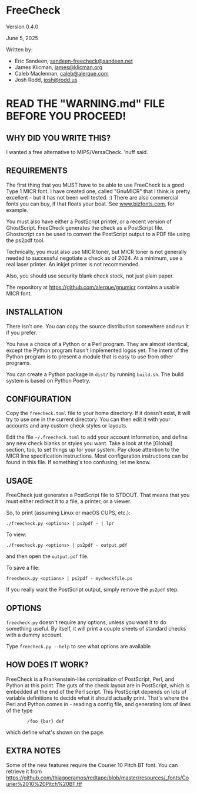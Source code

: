 FreeCheck
=========
Version 0.4.0

June 5, 2025

Written by:
- Eric Sandeen, <sandeen-freecheck@sandeen.net>
- James Klicman, <james@klicman.org>
- Caleb Maclennan, <caleb@alerque.com>
- Josh Rodd, <josh@rodd.us>


READ THE "WARNING.md" FILE BEFORE YOU PROCEED!
==============================================


WHY DID YOU WRITE THIS?
-----------------------
I wanted a free alternative to MIPS/VersaCheck. 'nuff said.


REQUIREMENTS
------------
The first thing that you MUST have to be able to use FreeCheck is a
good Type 1 MICR font. I have created one, called "GnuMICR" that I think
is pretty excellent - but it has not been well tested. :) There are also
commercial fonts you can buy, if that floats your boat. See
www.bizfonts.com, for example.

You must also have either a PostScript printer, or a recent version
of GhostScript. FreeCheck generates the check as a PostScript file.
Ghostscript can be used to convert the PostScript output to a PDF file
using the ps2pdf tool.

Technically, you must also use MICR toner, but MICR toner is not generally
needed to successful negotiate a check as of 2024. At a minimum, use a real
laser printer. An inkjet printer is not recommended.

Also, you should use security blank check stock, not just plain
paper.

The repository at <https://github.com/alerque/gnumicr> contains a usable
MICR font.


INSTALLATION
------------

There isn't one. You can copy the source distribution somewhere and run it
if you prefer.

You have a choice of a Python or a Perl program. They are almost identical,
except the Python program hasn't implemented logos yet. The intent of the
Python program is to present a module that is easy to use from other
programs.

You can create a Python package in `dist/` by running `build.sh`. The build
system is based on Python Poetry.


CONFIGURATION
-------------

Copy the `freecheck.toml` file to your home directory. If it doesn't exist,
it will try to use one in the current directory. You can then edit it with
your accounts and any custom check styles or layouts.

Edit the file `~/.freecheck.toml` to add your account information, and define
any new check blanks or styles you want.  Take a look at the [Global]
section, too, to set things up for your system. Pay close attention
to the MICR line specification instructions. Most configuration instructions
can be found in this file. If something's too confusing, let me know.


USAGE
-----
FreeCheck just generates a PostScript file to STDOUT. That means that you
must either redirect it to a file, a printer, or a viewer.

So, to print (assuming Linux or macOS CUPS, etc.):
```
./freecheck.py <options> | ps2pdf - | lpr
```

To view:
```
./freecheck.py <options> | ps2pdf - output.pdf
```

and then open the `output.pdf` file.

To save a file:
```
freecheck.py <options> | ps2pdf - mycheckfile.ps
```

If you really want the PostScript output, simply remove the `ps2pdf`
step.


OPTIONS
-------
`freecheck.py` doesn't require any options, unless you want it to do something
useful. By itself, it will print a couple sheets of standard checks
with a dummy account.

Type `freecheck.py --help` to see what options are available


HOW DOES IT WORK?
-----------------
FreeCheck is a Frankenstein-like combination of PostScript, Perl, and
Python at this point. The guts of the check layout are in PostScript,
which is embedded at the end of the Perl script. This PostScript depends
on lots of variable definitions to decide what it should actually print.
That's where the Perl and Python comes in - reading a config file, and
generating lots of lines of the type

```
        /foo {bar} def
```
which define what's shown on the page.


EXTRA NOTES
-----------

Some of the new features require the Courier 10 Pitch BT font. You can
retrieve it from
<https://github.com/thiagoeramos/redtape/blob/master/resources/_fonts/Courier%2010%20Pitch%20BT.ttf>
